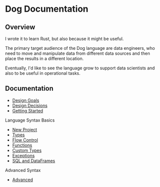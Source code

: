 # Dog Documentation

## Overview

I wrote it to learn Rust, but also because it might be useful.

The primary target audience of the Dog language are data engineers, who need to move and manipulate data from different
data sources and then place the results in a different location.

Eventually, I'd like to see the language grow to support data scientists and also to be useful in operational tasks.

## Documentation 
* [Design Goals](design%20goals.md)
* [Design Decisions](design%20decisions.md)
* [Getting Started](getting%20started.md)

Language Syntax Basics
* [New Project](language%20syntax%20basics%20-%20new%20project.md)
* [Types](language%20syntax%20basics%20-%20types.md)
* [Flow Control](language%20syntax%20basics%20-%20flow%20control.md)
* [Functions](language%20syntax%20basics%20-%20functions.md)
* [Custom Types](language%20sytnax%20basics%20-%20custom%20types.md)
* [Exceptions](language%20syntax%20basics%20-%20exceptions.md)
* [SQL and DataFrames](language%20syntax%20basics%20-%20sql.md)

Advanced Syntax
* [Advanced](language%20syntax%20advanced.md)
